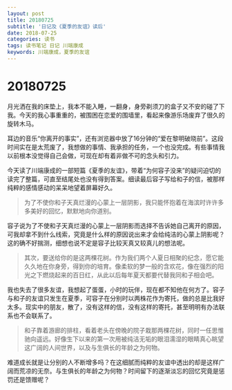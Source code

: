 ```yaml
---
layout: post
title: 20180725
subtitle: '日记及《夏季的友谊》读后'
date: 2018-07-25
categories: 读书
tags: 读书笔记 日记 川端康成
keywords: 川端康成，夏季的友谊
---
```

# 20180725

月光洒在我的床垫上，我本不能入睡，一翻身，身旁剃须刀的盒子又不安的碰了下我。今天的我心事重重的，被围困在恋爱的围墙里，看起来像游乐场废弃了很久的旋转木马。

耳边的音乐“你离开的事实”，还有浏览器中放了16分钟的“爱在黎明破晓前”。这段时间实在是太荒废了，我想做的事情、我承担的任务，一个也没完成。有些事情我以前根本没觉得自己会做，可现在却有着非做不可的念头和引力。

今天读了川端康成的一部短篇《夏季的友谊》，带着“为何容子没来”的疑问迫切的读完了整篇，可直至结尾处也没有得到答案。细读最后容子写给和子的信，被那样纯粹的感情感动的呆呆地望着屏幕好久。

> 为了不使你和子天真烂漫的心蒙上一层阴影，我只能怀抱着在海滨时许许多多美好的回忆，默默地向你道别。

容子说为了不使和子天真烂漫的心蒙上一层阴影而选择不告诉她自己离开的原因，可我却拿不到什么线索，究竟是什么样的原因说出来才会给纯洁的心蒙上阴影呢？这的确不好揣测，细想也说不定是容子比较天真又较真儿的想法呢。

> 其次，要送给你的是这两棵花树。作为我们两个人夏日相聚的纪念，愿它能久久地在你身旁，得到你的培育。像柔软的梦一般的含欢花，像在强烈的阳光之下燃烧起来的百日红，从此以后每年夏天都要代替我同和子相会吧。

我也失去了很多友谊，我想起了蛋蛋，小时的玩伴，现在都不知他在何方了。容子与和子的友谊只发生在夏季，可容子在分别时以两株花作为寄托，做的总是比我好太多。现实中的朋友，散了，没有这样的信，没有这样的寄托，甚至明明有办法联系也不会联系了。

> 和子靠着游廊的排柱，看着老头在傍晚的院子栽那两棵花树，同时一任思惟驰向遥远。好像生下以来的第一次用被纯洁无垢的眼泪濡湿的眼睛真心眺望这广阔的人间世界，以及与生俱长的年龄之为何物。

难道成长就是让分别的人不断增多吗？在这细腻而纯粹的友谊中透出的却是这样广阔而荒凉的无奈。与生俱长的年龄之为何物？时间留下的逐渐淡忘的回忆究竟是惩罚还是馈赠呢？
